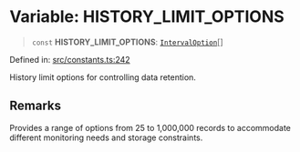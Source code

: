 # Variable: HISTORY\_LIMIT\_OPTIONS

> `const` **HISTORY\_LIMIT\_OPTIONS**: [`IntervalOption`](../interfaces/IntervalOption.md)[]

Defined in: [src/constants.ts:242](https://github.com/Nick2bad4u/Uptime-Watcher/blob/main/src/constants.ts#L242)

History limit options for controlling data retention.

## Remarks

Provides a range of options from 25 to 1,000,000 records to accommodate
different monitoring needs and storage constraints.
